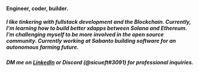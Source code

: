 #### Engineer, coder, builder.

##### I like tinkering with fullstack development and the Blockchain. Currently, I'm learning how to build better xdapps between Solana and Ethereum. I’m challenging myself to be more involved in the open source community. Currently working at Sabanto building software for an autonomous farming future.

##### DM me on [LinkedIn](https://www.linkedin.com/in/michael-lee-355430150/) or Discord (@sicueft#3091) for professional inquiries.

<!---
vlmlee/vlmlee is a ✨ special ✨ repository because its `README.md` (this file) appears on your GitHub profile.
You can click the Preview link to take a look at your changes.
--->
